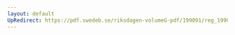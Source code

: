 ```yaml
---
layout: default
UpRedirect: https://pdf.swedeb.se/riksdagen-volumeG-pdf/199091/reg_199091_JuU/reg_199091_JuU_0015.pdf
---
```

